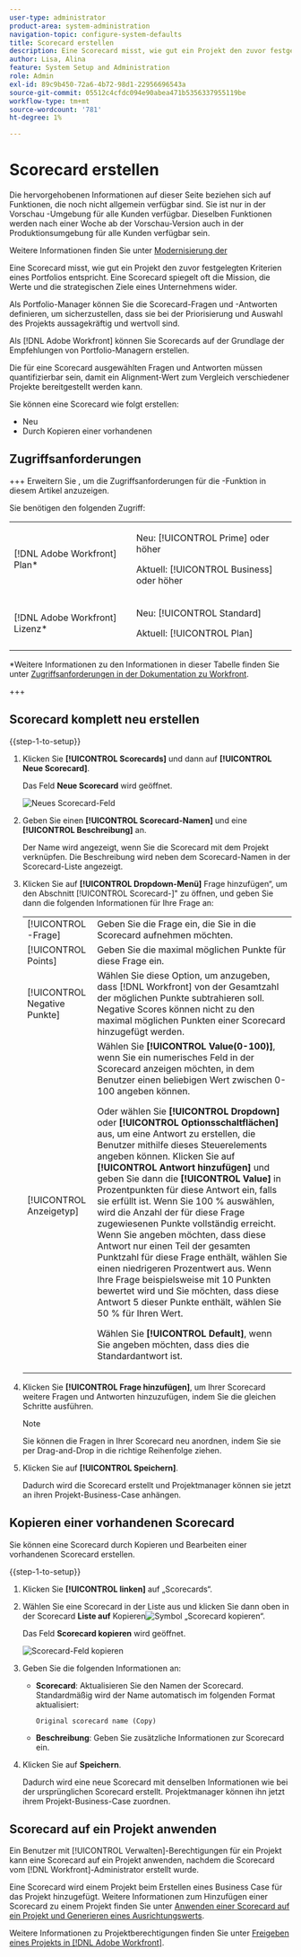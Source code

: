 ```yaml
---
user-type: administrator
product-area: system-administration
navigation-topic: configure-system-defaults
title: Scorecard erstellen
description: Eine Scorecard misst, wie gut ein Projekt den zuvor festgelegten Kriterien eines Portfolios entspricht. Eine Scorecard spiegelt häufig die Mission, die Werte und die strategischen Ziele eines Unternehmens wider. Portfolio-Manager definieren in der Regel die Scorecard-Fragen und -Antworten, um sicherzustellen, dass sie bei der Priorisierung und Auswahl des Projekts aussagekräftig und wertvoll sind.  [!DNL Adobe Workfront]  erstellt die Scorecards anhand der Empfehlungen von Portfolio-Managern.
author: Lisa, Alina
feature: System Setup and Administration
role: Admin
exl-id: 89c9b450-72a6-4b72-98d1-22956696543a
source-git-commit: 05512c4cfdc094e90abea471b5356337955119be
workflow-type: tm+mt
source-wordcount: '781'
ht-degree: 1%

---
```


# Scorecard erstellen

<!--Audited: 05/2025-->

<!--DON'T DELETE, DRAFT OR HIDE THIS ARTICLE. IT IS LINKED TO THE PRODUCT, THROUGH THE CONTEXT SENSITIVE HELP LINKS.-->

<span class="preview">Die hervorgehobenen Informationen auf dieser Seite beziehen sich auf Funktionen, die noch nicht allgemein verfügbar sind. Sie ist nur in der Vorschau -Umgebung für alle Kunden verfügbar. Dieselben Funktionen werden nach einer Woche ab der Vorschau-Version auch in der Produktionsumgebung für alle Kunden verfügbar sein. </span>

<span class="preview">Weitere Informationen finden Sie unter [Modernisierung der ](/help/quicksilver/product-announcements/product-releases/interface-modernization/interface-modernization.md)</span>

Eine Scorecard misst, wie gut ein Projekt den zuvor festgelegten Kriterien eines Portfolios entspricht. Eine Scorecard spiegelt oft die Mission, die Werte und die strategischen Ziele eines Unternehmens wider.

Als Portfolio-Manager können Sie die Scorecard-Fragen und -Antworten definieren, um sicherzustellen, dass sie bei der Priorisierung und Auswahl des Projekts aussagekräftig und wertvoll sind.

Als [!DNL Adobe Workfront] können Sie Scorecards auf der Grundlage der Empfehlungen von Portfolio-Managern erstellen.

Die für eine Scorecard ausgewählten Fragen und Antworten müssen quantifizierbar sein, damit ein Alignment-Wert zum Vergleich verschiedener Projekte bereitgestellt werden kann.

Sie können eine Scorecard wie folgt erstellen:

* Neu
* Durch Kopieren einer vorhandenen

## Zugriffsanforderungen

+++ Erweitern Sie , um die Zugriffsanforderungen für die -Funktion in diesem Artikel anzuzeigen.

Sie benötigen den folgenden Zugriff:

<table style="table-layout:auto"> 
 <col> 
 <col> 
 <tbody> 
  <tr> 
   <td role="rowheader">[!DNL Adobe Workfront] Plan*</td> 
   <td> <p>Neu: [!UICONTROL Prime] oder höher</p>
   <p>Aktuell: [!UICONTROL Business] oder höher</p> 
   </td> 
  </tr> 
  <tr> 
   <td role="rowheader">[!DNL Adobe Workfront] Lizenz*</td> 
   <td><p>Neu: [!UICONTROL Standard]</p>
   <p>Aktuell: [!UICONTROL Plan]</p>
   </td> 
  </tr> 
 </tbody> 
</table>

*Weitere Informationen zu den Informationen in dieser Tabelle finden Sie unter [Zugriffsanforderungen in der Dokumentation zu Workfront](/help/quicksilver/administration-and-setup/add-users/access-levels-and-object-permissions/access-level-requirements-in-documentation.md).

+++

## Scorecard komplett neu erstellen

{{step-1-to-setup}}

1. Klicken Sie **[!UICONTROL Scorecards]** und dann auf **[!UICONTROL Neue Scorecard]**.

   <span class="preview">Das Feld **Neue Scorecard** wird geöffnet.</span>

   <span class="preview">![Neues Scorecard-Feld](assets/new-scorecard-350x173.png)</span>

1. Geben Sie einen **[!UICONTROL Scorecard-Namen]** und eine **[!UICONTROL Beschreibung]** an.

   Der Name wird angezeigt, wenn Sie die Scorecard mit dem Projekt verknüpfen. Die Beschreibung wird neben dem Scorecard-Namen in der Scorecard-Liste angezeigt.

1. Klicken Sie auf **[!UICONTROL Dropdown-Menü]** Frage hinzufügen“, um den Abschnitt [!UICONTROL Scorecard-]&quot; zu öffnen, und geben Sie dann die folgenden Informationen für Ihre Frage an:

   <table style="table-layout:auto"> 
    <col> 
    <col> 
    <tbody> 
     <tr> 
      <td role="rowheader">[!UICONTROL -Frage]</td> 
      <td>Geben Sie die Frage ein, die Sie in die Scorecard aufnehmen möchten.</td> 
     </tr> 
     <tr> 
      <td role="rowheader">[!UICONTROL Points]</td> 
      <td>Geben Sie die maximal möglichen Punkte für diese Frage ein.</td> 
     </tr> 
     <tr> 
      <td role="rowheader">[!UICONTROL Negative Punkte]</td> 
      <td>Wählen Sie diese Option, um anzugeben, dass [!DNL Workfront] von der Gesamtzahl der möglichen Punkte subtrahieren soll. Negative Scores können nicht zu den maximal möglichen Punkten einer Scorecard hinzugefügt werden.</td> 
     </tr> 
     <tr> 
      <td role="rowheader">[!UICONTROL Anzeigetyp]</td> 
      <td>Wählen Sie <strong>[!UICONTROL Value(0-100)]</strong>, wenn Sie ein numerisches Feld in der Scorecard anzeigen möchten, in dem Benutzer einen beliebigen Wert zwischen 0-100 angeben können.<p>Oder wählen Sie <strong>[!UICONTROL Dropdown]</strong> oder <strong>[!UICONTROL Optionsschaltflächen]</strong> aus, um eine Antwort zu erstellen, die Benutzer mithilfe dieses Steuerelements angeben können. Klicken Sie auf <strong>[!UICONTROL Antwort hinzufügen]</strong> und geben Sie dann die <strong>[!UICONTROL Value]</strong> in Prozentpunkten für diese Antwort ein, falls sie erfüllt ist. Wenn Sie 100 % auswählen, wird die Anzahl der für diese Frage zugewiesenen Punkte vollständig erreicht. Wenn Sie angeben möchten, dass diese Antwort nur einen Teil der gesamten Punktzahl für diese Frage enthält, wählen Sie einen niedrigeren Prozentwert aus. Wenn Ihre Frage beispielsweise mit 10 Punkten bewertet wird und Sie möchten, dass diese Antwort 5 dieser Punkte enthält, wählen Sie 50 % für Ihren Wert.</p>
      <p>Wählen Sie <strong>[!UICONTROL Default]</strong>, wenn Sie angeben möchten, dass dies die Standardantwort ist.</strong></p>
     </tr> 
    </tbody> 
   </table>

1. Klicken Sie **[!UICONTROL Frage hinzufügen]**, um Ihrer Scorecard weitere Fragen und Antworten hinzuzufügen, indem Sie die gleichen Schritte ausführen.

   >[!NOTE]
   >
   >Sie können die Fragen in Ihrer Scorecard neu anordnen, indem Sie sie per Drag-and-Drop in die richtige Reihenfolge ziehen.

1. Klicken Sie auf **[!UICONTROL Speichern]**.

   Dadurch wird die Scorecard erstellt und Projektmanager können sie jetzt an ihren Projekt-Business-Case anhängen.

## Kopieren einer vorhandenen Scorecard

Sie können eine Scorecard durch Kopieren und Bearbeiten einer vorhandenen Scorecard erstellen.

{{step-1-to-setup}}

1. Klicken Sie **[!UICONTROL linken]** auf „Scorecards“.
1. Wählen Sie eine Scorecard in der Liste aus und klicken Sie dann oben in der Scorecard **Liste auf** Kopieren![Symbol „Scorecard ](assets/copy-scorecard-icon.png) kopieren“.

   <span class="preview">Das Feld **Scorecard kopieren** wird geöffnet.</span>

   <span class="preview">![Scorecard-Feld kopieren](assets/copy-scorecard-box.png)</span>

1. Geben Sie die folgenden Informationen an:

   * **Scorecard**: Aktualisieren Sie den Namen der Scorecard.  Standardmäßig wird der Name automatisch im folgenden Format aktualisiert:

     `Original scorecard name (Copy)`
   * **Beschreibung**: Geben Sie zusätzliche Informationen zur Scorecard ein.
1. Klicken Sie auf **Speichern**.

   Dadurch wird eine neue Scorecard mit denselben Informationen wie bei der ursprünglichen Scorecard erstellt. Projektmanager können ihn jetzt ihrem Projekt-Business-Case zuordnen.

## Scorecard auf ein Projekt anwenden

Ein Benutzer mit [!UICONTROL Verwalten]-Berechtigungen für ein Projekt kann eine Scorecard auf ein Projekt anwenden, nachdem die Scorecard vom [!DNL Workfront]-Administrator erstellt wurde.

Eine Scorecard wird einem Projekt beim Erstellen eines Business Case für das Projekt hinzugefügt. Weitere Informationen zum Hinzufügen einer Scorecard zu einem Projekt finden Sie unter [Anwenden einer Scorecard auf ein Projekt und Generieren eines Ausrichtungswerts](../../../manage-work/projects/define-a-business-case/apply-scorecard-to-project-to-generate-alignment-score.md).

Weitere Informationen zu Projektberechtigungen finden Sie unter [Freigeben eines Projekts in [!DNL Adobe Workfront]](../../../workfront-basics/grant-and-request-access-to-objects/share-a-project.md).


